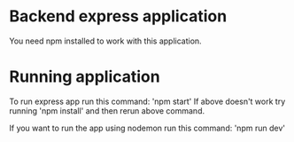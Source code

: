 # Backend express application 
You need npm installed to work with this application. 
# Running application
To run express app run this command: 'npm start'
If above doesn't work try running 'npm install' and then rerun above command.

If you want to run the app using nodemon run this command: 'npm run dev'